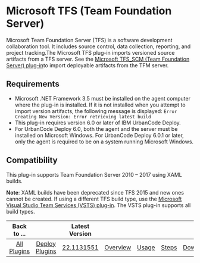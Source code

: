 
Microsoft TFS (Team Foundation Server)
======================================


Microsoft Team Foundation Server (TFS) is a software development collaboration tool. It includes source control, data collection, reporting, and project tracking.The Microsoft TFS plug-in imports versioned source artifacts from a TFS server. See the [Microsoft TFS\_SCM (Team Foundation Server) plug-in](http://developer.ibm.com/urbancode/plugin/tfs_scm-source-config/)to import deployable artifacts from the TFM server.


Requirements
------------


* Microsoft .NET Framework 3.5 must be installed on the agent computer where the plug-in is installed. If it is not installed when you attempt to import version artifacts, the following message is displayed: `Error Creating New Version: Error retrieving latest build`
* This plug-in requires version 6.0 or later of IBM UrbanCode Deploy.
* For UrbanCode Deploy 6.0, both the agent and the server must be installed on Microsoft Windows. For UrbanCode Deploy 6.0.1 or later, only the agent is required to be on a system running Microsoft Windows.


Compatibility
-------------


This plug-in supports Team Foundation Server 2010 – 2017 using XAML builds.


**Note**: XAML builds have been deprecated since TFS 2015 and new ones cannot be created. If using a different TFS build type, use the [Microsoft Visual Studio Team Services (VSTS) plug-in](https://developer.ibm.com/urbancode/plugin/microsoft-visual-studio-team-services-vsts/). The VSTS plug-in supports all build types.




|Back to ...||Latest Version|||||
| :---: | :---: | :---: | :---: | :---: | :---: | :---: |
|[All Plugins](../../index.md)|[Deploy Plugins](../README.md)|[22.1131551]()|[Overview](overview.md)|[Usage](usage.md)|[Steps](steps.md)|[Downloads](downloads.md)|
